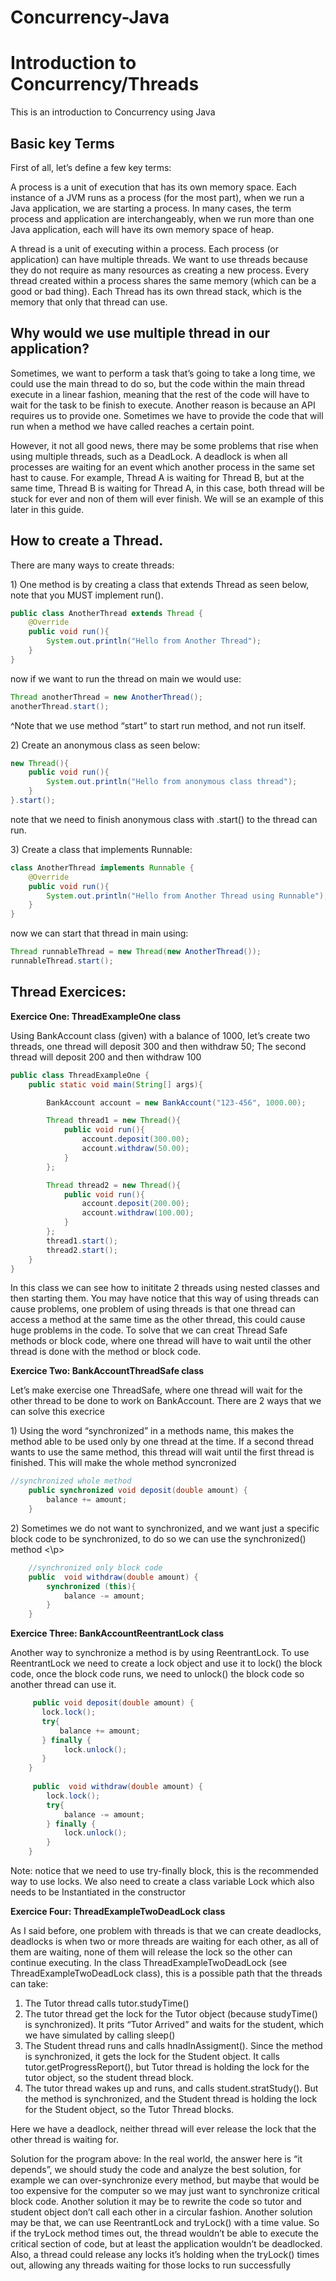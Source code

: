 # Concurrency-Java


<h1>Introduction to Concurrency/Threads</h1>
This is an introduction to Concurrency using Java<br />


<h2>Basic key Terms</h2>

<p>First of all, let’s define a few key terms:</p>
<p>A process is a unit of execution that has its own memory space. Each instance of a JVM runs as a process (for the most part), when we run a Java application, we are starting a process. In many cases, the term process and application are interchangeably, when we run more than one Java application, each will have its own memory space of heap. </p>
<p>A thread is a unit of executing within a process. Each process (or application) can have multiple threads. We want to use threads because they do not require as many resources as creating a new process. Every thread created within a process shares the same memory (which can be a good or bad thing). Each Thread has its own thread stack, which is the memory that only that thread can use. 
</p>

<h2>Why would we use multiple thread in our application?</h2>

<p>Sometimes, we want to perform a task that’s going to take a long time, we could use the main thread to do so, but the code within the main thread execute in a linear fashion, meaning that the rest of the code will have to wait for the task to be finish to execute. Another reason is because an API requires us to provide one. Sometimes we have to provide the code that will run when a method we have called reaches a certain point. </p>
<p>However, it not all good news, there may be some problems that rise when using multiple threads, such as a DeadLock. A deadlock is when all processes are waiting for an event which another process in the same set hast to cause. For example, Thread A is waiting for Thread B, but at the same time, Thread B is waiting for Thread A, in this case, both thread will be stuck for ever and non of them will ever finish. We will se an example of this later in this guide. 
</p>

<h2>How to create a Thread.</h2>

<p>There are many ways to create threads:</p> 
<p>	1) One method is by creating a class that extends Thread as seen below, note that you MUST implement run().  </p>

```Java
public class AnotherThread extends Thread {
    @Override
    public void run(){
        System.out.println("Hello from Another Thread");
    }
}
```
<p>now if we want to run the thread on main we would use:</p> 

```Java
Thread anotherThread = new AnotherThread();
anotherThread.start();
```

<p>^Note that we use method “start” to start run method, and not run itself. </p> 

<p>2) Create an anonymous class as seen below: </p> 

```Java
new Thread(){
    public void run(){
        System.out.println("Hello from anonymous class thread");
    }
}.start();
```
note that we need to finish anonymous class with .start() to the thread can run.

<p>3) Create a class that implements Runnable: </p> 

```Java
class AnotherThread implements Runnable {
    @Override
    public void run(){
        System.out.println("Hello from Another Thread using Runnable");
    }
}
```
now we can start that thread in main using: 

```Java
Thread runnableThread = new Thread(new AnotherThread());
runnableThread.start();
```

<p></p> 

<h2>Thread Exercices: </h2>

 **Exercice One: ThreadExampleOne class**  
<p>Using BankAccount class (given) with a balance of 1000, let’s create two threads, one thread will deposit 300 and then withdraw 50; The second thread will deposit 200 and then withdraw 100 </p>

```java
public class ThreadExampleOne {
    public static void main(String[] args){

        BankAccount account = new BankAccount("123-456", 1000.00);

        Thread thread1 = new Thread(){
            public void run(){
                account.deposit(300.00);
                account.withdraw(50.00);
            }
        };

        Thread thread2 = new Thread(){
            public void run(){
                account.deposit(200.00);
                account.withdraw(100.00);
            }
        };
        thread1.start();
        thread2.start();
    }
}
```
In this class we can see how to inititate 2 threads using nested classes and then starting them. You may have notice that this way of using threads can cause problems, one problem of using threads is that one thread can access a method at the same time as the other thread, this could cause huge problems in the code. To solve that we can creat Thread Safe methods or block code, where one thread will have to wait until the other thread is done with the method or block code. 

**Exercice Two: BankAccountThreadSafe class**  
<p> Let’s make exercise one ThreadSafe, where one thread will wait for the other thread to be done to work on BankAccount. There are 2 ways that we can solve this execrice</p>
<p> 1) Using the word “synchronized” in a methods name, this makes the method able to be used only by one thread at the time. If a second thread wants to use the same method, this thread will wait until the first thread is finished. This will make the whole method syncronized</p>

```java
//synchronized whole method
    public synchronized void deposit(double amount) {
        balance += amount;
    }
```
<p>2) Sometimes we do not want to synchronized, and we want just a specific block code to be synchronized, to do so we can use the synchronized() method <\p>

```java
    //synchronized only block code
    public  void withdraw(double amount) {
        synchronized (this){
            balance -= amount;
        }
    }
```
    
**Exercice Three: BankAccountReentrantLock class**  
    
Another way to synchronize a method is by using ReentrantLock. To use ReentrantLock we need to create a lock object and use it to lock() the block code, once the block code runs, we need to unlock() the block code so another thread can use it.
    
```java
     public void deposit(double amount) {
       lock.lock();
       try{
           balance += amount;
       } finally {
            lock.unlock();
       }
    }
    
     public  void withdraw(double amount) {
        lock.lock();
        try{
            balance -= amount;
        } finally {
            lock.unlock();
        }
    }
```
Note: notice that we need to use try-finally block, this is the recommended way to use locks. We also need to create a class variable Lock which also needs to be Instantiated in the constructor 
    
**Exercice Four: ThreadExampleTwoDeadLock class**  
 <p>As I said before, one problem with threads is that we can create deadlocks, deadlocks is when two or more threads are waiting for each other, as all of them are waiting, none of them will release the lock so the other can continue executing.
In the class ThreadExampleTwoDeadLock (see ThreadExampleTwoDeadLock class), this is a possible path that the threads can take: </p>
 
1.	The Tutor thread calls tutor.studyTime()
2.  The tutor thread get the lock for the Tutor object (because studyTime() is synchronized). It prits “Tutor Arrived” and waits for the student, which we have simulated by calling sleep()
3.	The Student thread runs and calls hnadInAssigment(). Since the method is synchronized, it gets the lock for the Student object. It calls tutor.getProgressReport(), but Tutor thread is holding the lock for the tutor object, so the student thread block. 
4.	The tutor thread wakes up and runs, and calls student.stratStudy(). But the method is synchronized, and the Student thread is holding the lock for the Student object, so the Tutor Thread blocks.
    
Here we have a deadlock, neither thread will ever release the lock that the other thread is waiting for.  
 <p>Solution for the program above: In the real world, the answer here is “it depends”, we should study the code and analyze the best solution, for example we can over-synchronize every method, but maybe that would be too expensive for the computer so we may just want to synchronize critical block code. Another solution it may be to rewrite the code so tutor and student object don’t call each other in a circular fashion. Another solution may be that, we can use ReentrantLock and tryLock() with a time value. So if the tryLock method times out, the thread wouldn’t be able to execute the critical section of code, but at least the application wouldn’t be deadlocked. Also, a thread could release any locks it’s holding when the tryLock() times out, allowing any threads waiting for those locks to run successfully  </p>


